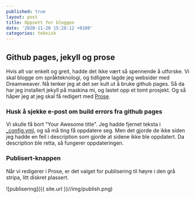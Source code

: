 ```yaml
---
published: true
layout: post
title: Oppsett for bloggen
date: '2020-11-20 15:28:12 +0100'
categories: teknisk
---
```

## Github pages, jekyll og prose

Hvis alt var enkelt og greit, hadde det ikke vært så spennende å utforske. Vi skal blogge om språkteknologi, og tidligere lagde jeg websider med Dreamweaver. Nå tenker jeg at det ser kult ut å bruke github pages. Så da har jeg installert jekyll på maskina mi, og lastet opp et tomt prosjekt. Og så håper jeg at jeg skal få redigert med [Prose](http://prose.io/).
### Husk å sjekke e-post om build errors fra github pages
Vi skulle få bort "Your Awesome title". Jeg hadde fjernet teksta i [_config.yml](_config.yml), og så må ting få oppdatere seg. Men det gjorde de ikke siden jeg hadde en feil i description som gjorde at sidene ikke ble oppdatert. Da description ble retta, så fungerer oppdateringen.
### Publisert-knappen
Når vi redigerer i Prose, er det valget for publisering til høyre i den grå stripa, litt diskret plassert.


![publisering]({{ site.url }}//img/publish.png)
